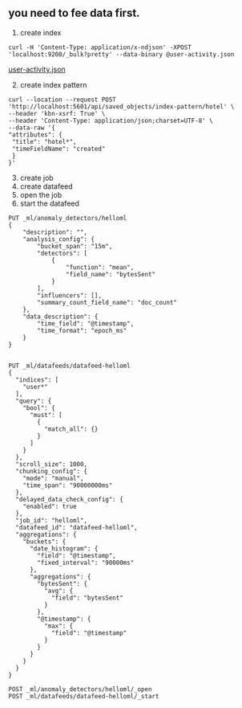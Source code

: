 ## you need to fee data first.


1. create index

`curl -H 'Content-Type: application/x-ndjson' -XPOST 'localhost:9200/_bulk?pretty' --data-binary @user-activity.json`

[user-activity.json](https://github.com/TomonoriSoejima/Tejun/blob/master/request_samples/user-activity.json)

2. create index pattern

```
curl --location --request POST 'http://localhost:5601/api/saved_objects/index-pattern/hotel' \
--header 'kbn-xsrf: True' \
--header 'Content-Type: application/json;charset=UTF-8' \
--data-raw '{
"attributes": {
 "title": "hotel*",
 "timeFieldName": "created"
 }
}'
```
3. create job
4. create datafeed
5. open the job
6. start the datafeed


```
PUT _ml/anomaly_detectors/helloml
{
	"description": "",
	"analysis_config": {
		"bucket_span": "15m",
		"detectors": [
			{
				"function": "mean",
				"field_name": "bytesSent"
			}
		],
		"influencers": [],
		"summary_count_field_name": "doc_count"
	},
	"data_description": {
		"time_field": "@timestamp",
		"time_format": "epoch_ms"
	}
}


PUT _ml/datafeeds/datafeed-helloml
{
  "indices": [
    "user*"
  ],
  "query": {
    "bool": {
      "must": [
        {
          "match_all": {}
        }
      ]
    }
  },
  "scroll_size": 1000,
  "chunking_config": {
    "mode": "manual",
    "time_span": "90000000ms"
  },
  "delayed_data_check_config": {
    "enabled": true
  },
  "job_id": "helloml",
  "datafeed_id": "datafeed-helloml",
  "aggregations": {
    "buckets": {
      "date_histogram": {
        "field": "@timestamp",
        "fixed_interval": "90000ms"
      },
      "aggregations": {
        "bytesSent": {
          "avg": {
            "field": "bytesSent"
          }
        },
        "@timestamp": {
          "max": {
            "field": "@timestamp"
          }
        }
      }
    }
  }
}

POST _ml/anomaly_detectors/helloml/_open
POST _ml/datafeeds/datafeed-helloml/_start
```

